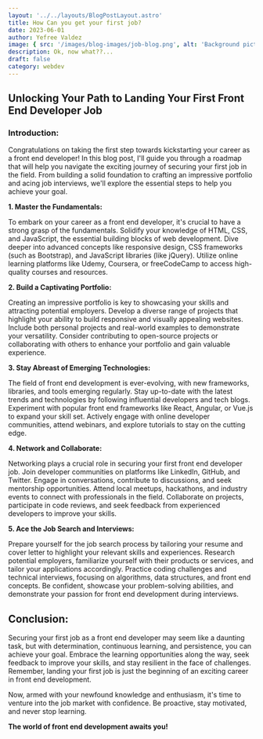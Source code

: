 ```yaml
---
layout: '../../layouts/BlogPostLayout.astro'
title: How Can you get your first job?
date: 2023-06-01
author: Yefree Valdez
image: { src: '/images/blog-images/job-blog.png', alt: 'Background picture.' }
description: Ok, now what??...
draft: false
category: webdev
---
```


## Unlocking Your Path to Landing Your First Front End Developer Job

### Introduction:

Congratulations on taking the first step towards kickstarting your career as a front end developer! In this blog post, I'll guide you through a roadmap that will help you navigate the exciting journey of securing your first job in the field. From building a solid foundation to crafting an impressive portfolio and acing job interviews, we'll explore the essential steps to help you achieve your goal.

**1. Master the Fundamentals:**

To embark on your career as a front end developer, it's crucial to have a strong grasp of the fundamentals. Solidify your knowledge of HTML, CSS, and JavaScript, the essential building blocks of web development. Dive deeper into advanced concepts like responsive design, CSS frameworks (such as Bootstrap), and JavaScript libraries (like jQuery). Utilize online learning platforms like Udemy, Coursera, or freeCodeCamp to access high-quality courses and resources.

**2. Build a Captivating Portfolio:**

Creating an impressive portfolio is key to showcasing your skills and attracting potential employers. Develop a diverse range of projects that highlight your ability to build responsive and visually appealing websites. Include both personal projects and real-world examples to demonstrate your versatility. Consider contributing to open-source projects or collaborating with others to enhance your portfolio and gain valuable experience.

**3. Stay Abreast of Emerging Technologies:**

The field of front end development is ever-evolving, with new frameworks, libraries, and tools emerging regularly. Stay up-to-date with the latest trends and technologies by following influential developers and tech blogs. Experiment with popular front end frameworks like React, Angular, or Vue.js to expand your skill set. Actively engage with online developer communities, attend webinars, and explore tutorials to stay on the cutting edge.

**4. Network and Collaborate:**

Networking plays a crucial role in securing your first front end developer job. Join developer communities on platforms like LinkedIn, GitHub, and Twitter. Engage in conversations, contribute to discussions, and seek mentorship opportunities. Attend local meetups, hackathons, and industry events to connect with professionals in the field. Collaborate on projects, participate in code reviews, and seek feedback from experienced developers to improve your skills.

**5. Ace the Job Search and Interviews:**

Prepare yourself for the job search process by tailoring your resume and cover letter to highlight your relevant skills and experiences. Research potential employers, familiarize yourself with their products or services, and tailor your applications accordingly. Practice coding challenges and technical interviews, focusing on algorithms, data structures, and front end concepts. Be confident, showcase your problem-solving abilities, and demonstrate your passion for front end development during interviews.

## Conclusion:

Securing your first job as a front end developer may seem like a daunting task, but with determination, continuous learning, and persistence, you can achieve your goal. Embrace the learning opportunities along the way, seek feedback to improve your skills, and stay resilient in the face of challenges. Remember, landing your first job is just the beginning of an exciting career in front end development.

Now, armed with your newfound knowledge and enthusiasm, it's time to venture into the job market with confidence. Be proactive, stay motivated, and never stop learning.

**The world of front end development awaits you!**
